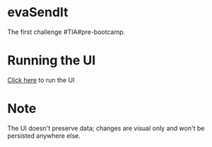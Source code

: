 # evaSendIt
The first challenge #TIA#pre-bootcamp.


# Running the UI

<a href="ui/index.html">Click here</a> to run the UI

# Note

The UI doesn't preserve data; changes are visual only and won't be persisted anywhere else.
